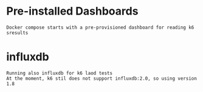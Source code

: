 # Pre-installed Dashboards

    Docker compose starts with a pre-provisioned dashboard for reading k6 sresults

# influxdb

    Running also influxdb for k6 laod tests  
    At the moment, k6 stil does not support influxdb:2.0, so using version 1.8  
